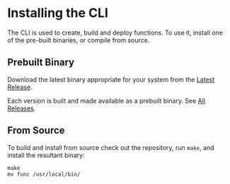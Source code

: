 # Installing the CLI

The CLI is used to create, build and deploy functions.  To use it, install one of the pre-built binaries, or compile from source.

## Prebuilt Binary

Download the latest binary appropriate for your system from the [Latest Release](https://github.com/knative-sandbox/kn-plugin-func/releases/latest/).

Each version is built and made available as a prebuilt binary.  See [All Releases](https://github.com/knative-sandbox/kn-plugin-func/releases/).

## From Source

To build and install from source check out the repository, run `make`, and install the resultant binary:
```
make
mv func /usr/local/bin/
```

